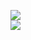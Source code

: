 [![](https://img.shields.io/badge/Made%20With-Github%20Spray-lightgrey.svg?style=for-the-badge&logo=github)](https://github.com/Annihil/github-spray#5965)  
[![](https://i.imgur.com/2DrTn0Z.gif)](https://github.com/Annihil/github-spray)